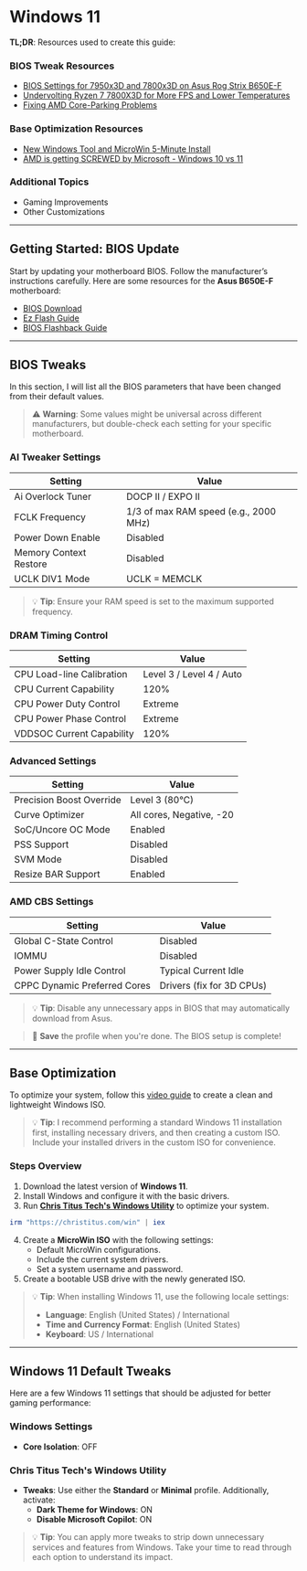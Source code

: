 # Windows 11

**TL;DR**: Resources used to create this guide:

### BIOS Tweak Resources

- [BIOS Settings for 7950x3D and 7800x3D on Asus Rog Strix B650E-F](https://www.youtube.com/watch?v=kqAsNB5xCVI)
- [Undervolting Ryzen 7 7800X3D for More FPS and Lower Temperatures](https://www.youtube.com/watch?v=BNAs3bl-yv0)
- [Fixing AMD Core-Parking Problems](https://www.youtube.com/watch?v=4wdQpVcL_a4)

### Base Optimization Resources

- [New Windows Tool and MicroWin 5-Minute Install](https://www.youtube.com/watch?v=92SM8Az5QVM)
- [AMD is getting SCREWED by Microsoft - Windows 10 vs 11](https://www.youtube.com/watch?v=mVpv-EpEoGM)

### Additional Topics

- Gaming Improvements
- Other Customizations

---

## Getting Started: BIOS Update

Start by updating your motherboard BIOS. Follow the manufacturer’s instructions carefully. Here are some resources for the **Asus B650E-F** motherboard:

- [BIOS Download](https://rog.asus.com/it/motherboards/rog-strix/rog-strix-b650e-f-gaming-wifi-model/helpdesk_bios/)
- [Ez Flash Guide](https://www.youtube.com/watch?v=Em7SRaG3L_0)
- [BIOS Flashback Guide](https://www.youtube.com/watch?v=FPyElZcsW6o)

---

## BIOS Tweaks

In this section, I will list all the BIOS parameters that have been changed from their default values.

> ⚠️ **Warning**: Some values might be universal across different manufacturers, but double-check each setting for your specific motherboard.

### AI Tweaker Settings

| **Setting**                     | **Value**                      |
|----------------------------------|---------------------------------|
| Ai Overlock Tuner                | DOCP II / EXPO II               |
| FCLK Frequency                   | 1/3 of max RAM speed (e.g., 2000 MHz) |
| Power Down Enable                | Disabled                       |
| Memory Context Restore           | Disabled                       |
| UCLK DIV1 Mode                   | UCLK = MEMCLK                   |

> 💡 **Tip**: Ensure your RAM speed is set to the maximum supported frequency.

### DRAM Timing Control

| **Setting**                     | **Value**                      |
|----------------------------------|---------------------------------|
| CPU Load-line Calibration        | Level 3 / Level 4 / Auto        |
| CPU Current Capability           | 120%                           |
| CPU Power Duty Control           | Extreme                        |
| CPU Power Phase Control          | Extreme                        |
| VDDSOC Current Capability        | 120%                           |

### Advanced Settings

| **Setting**                     | **Value**                      |
|----------------------------------|---------------------------------|
| Precision Boost Override         | Level 3 (80°C)                 |
| Curve Optimizer                  | All cores, Negative, -20        |
| SoC/Uncore OC Mode               | Enabled                        |
| PSS Support                      | Disabled                       |
| SVM Mode                         | Disabled                       |
| Resize BAR Support               | Enabled                        |

### AMD CBS Settings

| **Setting**                     | **Value**                      |
|----------------------------------|---------------------------------|
| Global C-State Control           | Disabled                       |
| IOMMU                            | Disabled                       |
| Power Supply Idle Control        | Typical Current Idle            |
| CPPC Dynamic Preferred Cores     | Drivers (fix for 3D CPUs)       |

> 💡 **Tip**: Disable any unnecessary apps in BIOS that may automatically download from Asus.

> 💾 **Save** the profile when you're done. The BIOS setup is complete!

---

## Base Optimization

To optimize your system, follow this [video guide](https://www.youtube.com/watch?v=92SM8Az5QVM) to create a clean and lightweight Windows ISO.

> 💡 **Tip**: I recommend performing a standard Windows 11 installation first, installing necessary drivers, and then creating a custom ISO. Include your installed drivers in the custom ISO for convenience.

### Steps Overview

1. Download the latest version of **Windows 11**.
2. Install Windows and configure it with the basic drivers.
3. Run **[Chris Titus Tech's Windows Utility](https://github.com/christitustech/winutil)** to optimize your system.

```powershell
irm "https://christitus.com/win" | iex
```

4. Create a **MicroWin ISO** with the following settings:
   - Default MicroWin configurations.
   - Include the current system drivers.
   - Set a system username and password.
5. Create a bootable USB drive with the newly generated ISO.

> 💡 **Tip**: When installing Windows 11, use the following locale settings:
>
> - **Language**: English (United States) / International
> - **Time and Currency Format**: English (United States)
> - **Keyboard**: US / International

---

## Windows 11 Default Tweaks

Here are a few Windows 11 settings that should be adjusted for better gaming performance:

### Windows Settings

- **Core Isolation**: OFF

### Chris Titus Tech's Windows Utility

- **Tweaks**: Use either the **Standard** or **Minimal** profile. Additionally, activate:
  - **Dark Theme for Windows**: ON
  - **Disable Microsoft Copilot**: ON

> 💡 **Tip**: You can apply more tweaks to strip down unnecessary services and features from Windows. Take your time to read through each option to understand its impact.